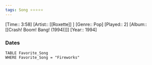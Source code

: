```yaml
---
tags: Song ⭐⭐⭐⭐⭐ 
---
```

[Time:: 3:58]
[Artist:: [[Roxette]] ]
[Genre:: Pop]
[Played:: 2]
[Album:: [[Crash! Boom! Bang! (1994)]]]
[Year:: 1994]
### Dates
````dataview
TABLE Favorite_Song
WHERE Favorite_Song = "Fireworks"
````